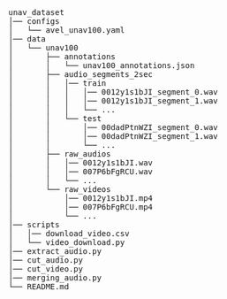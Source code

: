 <pre>
unav_dataset
│── configs
│   └── avel_unav100.yaml
│── data
│   └── unav100
│       ├── annotations
│       │   └── unav100_annotations.json
│       ├── audio_segments_2sec
│       │   │── train
│       │   │   │── 0012y1s1bJI_segment_0.wav
│       │   │   │── 0012y1s1bJI_segment_1.wav
│       │   │   └── ...
│       │   └── test
│       │       │── 00dadPtnWZI_segment_0.wav
│       │       │── 00dadPtnWZI_segment_1.wav
│       │       └── ...
│       ├── raw_audios
│       │   │── 0012y1s1bJI.wav
│       │   │── 007P6bFgRCU.wav
│       │   └── ...
│       └── raw_videos
│           │── 0012y1s1bJI.mp4
│           │── 007P6bFgRCU.mp4
│           └── ...
│── scripts
│   │── download_video.csv
│   └── video_download.py
│── extract_audio.py
│── cut_audio.py
│── cut_video.py
│── merging_audio.py
└── README.md
</pre>